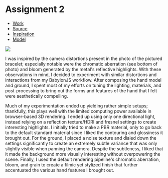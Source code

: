 # Assignment 2

- [Work](https://bennyboy.tech/bab-test-1/)
- [Source](https://github.com/molarmanful/bab-test-1)
- [Inspiration](https://loc.gov/resource/ppmsca.30768/)
- [Model](https://www.myminifactory.com/object/3d-print-hand-muscles-69480)

![](https://tile.loc.gov/storage-services/service/pnp/ppmsca/30700/30768v.jpg)

I was inspired by the camera distortions present in the photo of the pictured bracelet; especially notable were the chromatic aberration (see bottom of photo) and bloom generated by the metal's reflective highlights. With these observations in mind, I decided to experiment with similar distortions and interactions from my BabylonJS workflow. After composing the hand model and ground, I spent most of my efforts on tuning the lighting, materials, and post-processing to bring out the forms and features of the hand that I felt were aesthetically compelling.

Much of my experimentation ended up yielding rather simple setups; thankfully, this plays well with the limited computing power available in browser-based 3D rendering. I ended up using only one directional light, instead relying on a reflection texture/HDRI and fresnel settings to create interesting highlights. I initially tried to make a PBR material, only to go back to the default standard material since I liked the contouring and glossiness it brought out. For the ground, I placed a noise texture and dialed down the settings significantly to create an extremely subtle variance that was only slightly visible when panning the camera. Despite the subtleness, I liked that it made the background more visually interesting without overpowering the scene. Finally, I used the default rendering pipeline's chromatic aberration, bloom, and grain to create a filmic yet stylized finish that further accentuated the various hand features I brought out.
